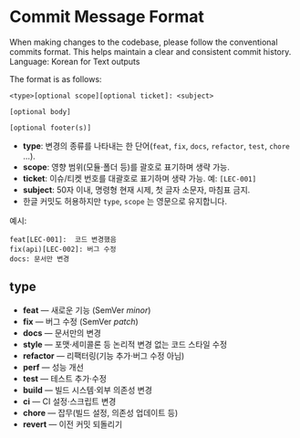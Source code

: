 # Commit Message Format

When making changes to the codebase, please follow the conventional commits format.
This helps maintain a clear and consistent commit history.
Language: Korean for Text outputs

The format is as follows:


```
<type>[optional scope][optional ticket]: <subject>

[optional body]

[optional footer(s)]
```

* **type**: 변경의 종류를 나타내는 한 단어(`feat`, `fix`, `docs`, `refactor`, `test`, `chore` …).
* **scope**: 영향 범위(모듈·폴더 등)를 괄호로 표기하며 생략 가능.
* **ticket**: 이슈/티켓 번호를 대괄호로 표기하며 생략 가능. 예: `[LEC-001]`
* **subject**: 50자 이내, 명령형 현재 시제, 첫 글자 소문자, 마침표 금지.
* 한글 커밋도 허용하지만 `type`, `scope` 는 영문으로 유지합니다.

예시:
```
feat[LEC-001]:  코드 변경했음
fix(api)[LEC-002]: 버그 수정
docs: 문서만 변경
```

## type

* **feat** — 새로운 기능 (SemVer *minor*)
* **fix** — 버그 수정 (SemVer *patch*)
* **docs** — 문서만의 변경
* **style** — 포맷·세미콜론 등 논리적 변경 없는 코드 스타일 수정
* **refactor** — 리팩터링(기능 추가·버그 수정 아님)
* **perf** — 성능 개선
* **test** — 테스트 추가·수정
* **build** — 빌드 시스템·외부 의존성 변경
* **ci** — CI 설정·스크립트 변경
* **chore** — 잡무(빌드 설정, 의존성 업데이트 등)
* **revert** — 이전 커밋 되돌리기